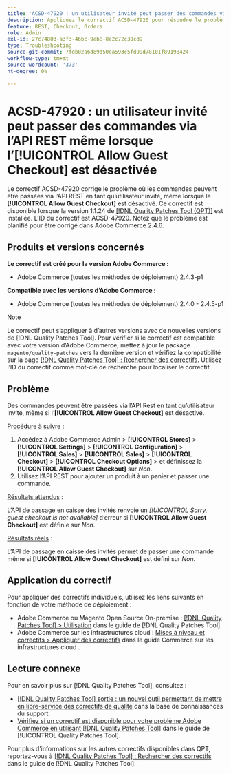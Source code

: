```yaml
---
title: 'ACSD-47920 : un utilisateur invité peut passer des commandes via l’API REST même lorsque l’[!UICONTROL Allow Guest Checkout] est désactivée'
description: Appliquez le correctif ACSD-47920 pour résoudre le problème d’Adobe Commerce où les commandes peuvent être passées via l’API REST en tant qu’utilisateur invité, même lorsque l’[!UICONTROL Allow Guest Checkout] est désactivé.
feature: REST, Checkout, Orders
role: Admin
exl-id: 27c74803-a3f3-46bc-9eb8-8e2c72c30cd9
type: Troubleshooting
source-git-commit: 7fdb02a6d89d50ea593c5fd99d78101f89198424
workflow-type: tm+mt
source-wordcount: '373'
ht-degree: 0%

---
```


# ACSD-47920 : un utilisateur invité peut passer des commandes via l’API REST même lorsque l’**[!UICONTROL Allow Guest Checkout]** est désactivée

Le correctif ACSD-47920 corrige le problème où les commandes peuvent être passées via l’API REST en tant qu’utilisateur invité, même lorsque le **[!UICONTROL Allow Guest Checkout]** est désactivé. Ce correctif est disponible lorsque la version 1.1.24 de [[!DNL Quality Patches Tool (QPT)]](https://experienceleague.adobe.com/en/docs/commerce-operations/tools/quality-patches-tool/quality-patches-tool-to-self-serve-quality-patches) est installée. L’ID du correctif est ACSD-47920. Notez que le problème est planifié pour être corrigé dans Adobe Commerce 2.4.6.

## Produits et versions concernés

**Le correctif est créé pour la version Adobe Commerce :**

* Adobe Commerce (toutes les méthodes de déploiement) 2.4.3-p1

**Compatible avec les versions d’Adobe Commerce :**

* Adobe Commerce (toutes les méthodes de déploiement) 2.4.0 - 2.4.5-p1

>[!NOTE]
>
>Le correctif peut s’appliquer à d’autres versions avec de nouvelles versions de [!DNL Quality Patches Tool]. Pour vérifier si le correctif est compatible avec votre version d’Adobe Commerce, mettez à jour le package `magento/quality-patches` vers la dernière version et vérifiez la compatibilité sur la page [[!DNL Quality Patches Tool] : Rechercher des correctifs](https://experienceleague.adobe.com/tools/commerce-quality-patches/index.html). Utilisez l’ID du correctif comme mot-clé de recherche pour localiser le correctif.

## Problème

Des commandes peuvent être passées via l’API Rest en tant qu’utilisateur invité, même si l’**[!UICONTROL Allow Guest Checkout]** est désactivé.

<u>Procédure à suivre </u> :

1. Accédez à Adobe Commerce Admin > **[!UICONTROL Stores]** > **[!UICONTROL Settings]** > **[!UICONTROL Configuration]** > **[!UICONTROL Sales]** > **[!UICONTROL Sales]** > **[!UICONTROL Checkout]** > **[!UICONTROL Checkout Options]** > et définissez la **[!UICONTROL Allow Guest Checkout]** sur _Non_.
1. Utilisez l’API REST pour ajouter un produit à un panier et passer une commande.

<u>Résultats attendus</u> :

L’API de passage en caisse des invités renvoie un *[!UICONTROL Sorry, guest checkout is not available]* d’erreur si **[!UICONTROL Allow Guest Checkout]** est définie sur _Non_.

<u>Résultats réels</u> :

L’API de passage en caisse des invités permet de passer une commande même si **[!UICONTROL Allow Guest Checkout]** est défini sur _Non_.

## Application du correctif

Pour appliquer des correctifs individuels, utilisez les liens suivants en fonction de votre méthode de déploiement :

* Adobe Commerce ou Magento Open Source On-premise : [[!DNL Quality Patches Tool] > Utilisation](/help/tools/quality-patches-tool/usage.md) dans le guide de [!DNL Quality Patches Tool].
* Adobe Commerce sur les infrastructures cloud : [Mises à niveau et correctifs > Appliquer des correctifs](https://experienceleague.adobe.com/docs/commerce-cloud-service/user-guide/develop/upgrade/apply-patches.html) dans le guide Commerce sur les infrastructures cloud .

## Lecture connexe

Pour en savoir plus sur [!DNL Quality Patches Tool], consultez :

* [[!DNL Quality Patches Tool] sortie : un nouvel outil permettant de mettre en libre-service des correctifs de qualité](https://experienceleague.adobe.com/en/docs/commerce-operations/tools/quality-patches-tool/quality-patches-tool-to-self-serve-quality-patches) dans la base de connaissances du support.
* [Vérifiez si un correctif est disponible pour votre problème Adobe Commerce en utilisant [!DNL Quality Patches Tool]](/help/tools/quality-patches-tool/patches-available-in-qpt/check-patch-for-magento-issue-with-magento-quality-patches.md) dans le guide de [!UICONTROL Quality Patches Tool].


Pour plus d’informations sur les autres correctifs disponibles dans QPT, reportez-vous à [[!DNL Quality Patches Tool] : Rechercher des correctifs](https://experienceleague.adobe.com/tools/commerce-quality-patches/index.html) dans le guide de [!DNL Quality Patches Tool].
